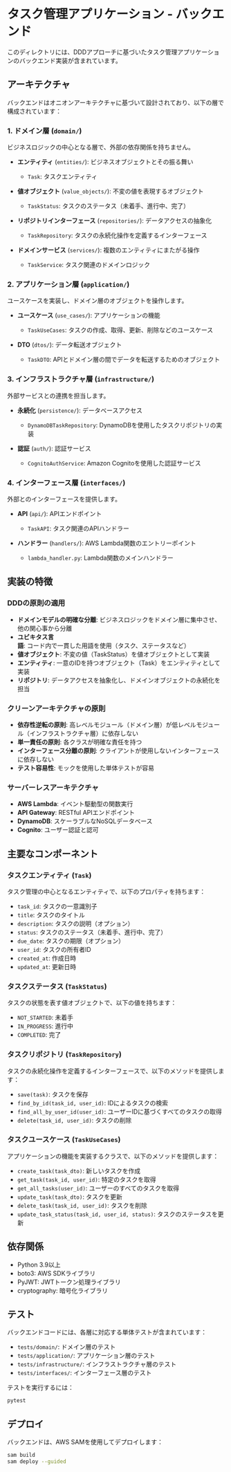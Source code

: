 # タスク管理アプリケーション - バックエンド

このディレクトリには、DDDアプローチに基づいたタスク管理アプリケーションのバックエンド実装が含まれています。

## アーキテクチャ

バックエンドはオニオンアーキテクチャに基づいて設計されており、以下の層で構成されています：

### 1. ドメイン層 (`domain/`)

ビジネスロジックの中心となる層で、外部の依存関係を持ちません。

- **エンティティ** (`entities/`): ビジネスオブジェクトとその振る舞い
  - `Task`: タスクエンティティ

- **値オブジェクト** (`value_objects/`): 不変の値を表現するオブジェクト
  - `TaskStatus`: タスクのステータス（未着手、進行中、完了）

- **リポジトリインターフェース** (`repositories/`): データアクセスの抽象化
  - `TaskRepository`: タスクの永続化操作を定義するインターフェース

- **ドメインサービス** (`services/`): 複数のエンティティにまたがる操作
  - `TaskService`: タスク関連のドメインロジック

### 2. アプリケーション層 (`application/`)

ユースケースを実装し、ドメイン層のオブジェクトを操作します。

- **ユースケース** (`use_cases/`): アプリケーションの機能
  - `TaskUseCases`: タスクの作成、取得、更新、削除などのユースケース

- **DTO** (`dtos/`): データ転送オブジェクト
  - `TaskDTO`: APIとドメイン層の間でデータを転送するためのオブジェクト

### 3. インフラストラクチャ層 (`infrastructure/`)

外部サービスとの連携を担当します。

- **永続化** (`persistence/`): データベースアクセス
  - `DynamoDBTaskRepository`: DynamoDBを使用したタスクリポジトリの実装

- **認証** (`auth/`): 認証サービス
  - `CognitoAuthService`: Amazon Cognitoを使用した認証サービス

### 4. インターフェース層 (`interfaces/`)

外部とのインターフェースを提供します。

- **API** (`api/`): APIエンドポイント
  - `TaskAPI`: タスク関連のAPIハンドラー

- **ハンドラー** (`handlers/`): AWS Lambda関数のエントリーポイント
  - `lambda_handler.py`: Lambda関数のメインハンドラー

## 実装の特徴

### DDDの原則の適用

- **ドメインモデルの明確な分離**: ビジネスロジックをドメイン層に集中させ、他の関心事から分離
- **ユビキタス言語**: コード内で一貫した用語を使用（タスク、ステータスなど）
- **値オブジェクト**: 不変の値（TaskStatus）を値オブジェクトとして実装
- **エンティティ**: 一意のIDを持つオブジェクト（Task）をエンティティとして実装
- **リポジトリ**: データアクセスを抽象化し、ドメインオブジェクトの永続化を担当

### クリーンアーキテクチャの原則

- **依存性逆転の原則**: 高レベルモジュール（ドメイン層）が低レベルモジュール（インフラストラクチャ層）に依存しない
- **単一責任の原則**: 各クラスが明確な責任を持つ
- **インターフェース分離の原則**: クライアントが使用しないインターフェースに依存しない
- **テスト容易性**: モックを使用した単体テストが容易

### サーバーレスアーキテクチャ

- **AWS Lambda**: イベント駆動型の関数実行
- **API Gateway**: RESTful APIエンドポイント
- **DynamoDB**: スケーラブルなNoSQLデータベース
- **Cognito**: ユーザー認証と認可

## 主要なコンポーネント

### タスクエンティティ (`Task`)

タスク管理の中心となるエンティティで、以下のプロパティを持ちます：

- `task_id`: タスクの一意識別子
- `title`: タスクのタイトル
- `description`: タスクの説明（オプション）
- `status`: タスクのステータス（未着手、進行中、完了）
- `due_date`: タスクの期限（オプション）
- `user_id`: タスクの所有者ID
- `created_at`: 作成日時
- `updated_at`: 更新日時

### タスクステータス (`TaskStatus`)

タスクの状態を表す値オブジェクトで、以下の値を持ちます：

- `NOT_STARTED`: 未着手
- `IN_PROGRESS`: 進行中
- `COMPLETED`: 完了

### タスクリポジトリ (`TaskRepository`)

タスクの永続化操作を定義するインターフェースで、以下のメソッドを提供します：

- `save(task)`: タスクを保存
- `find_by_id(task_id, user_id)`: IDによるタスクの検索
- `find_all_by_user_id(user_id)`: ユーザーIDに基づくすべてのタスクの取得
- `delete(task_id, user_id)`: タスクの削除

### タスクユースケース (`TaskUseCases`)

アプリケーションの機能を実装するクラスで、以下のメソッドを提供します：

- `create_task(task_dto)`: 新しいタスクを作成
- `get_task(task_id, user_id)`: 特定のタスクを取得
- `get_all_tasks(user_id)`: ユーザーのすべてのタスクを取得
- `update_task(task_dto)`: タスクを更新
- `delete_task(task_id, user_id)`: タスクを削除
- `update_task_status(task_id, user_id, status)`: タスクのステータスを更新

## 依存関係

- Python 3.9以上
- boto3: AWS SDKライブラリ
- PyJWT: JWTトークン処理ライブラリ
- cryptography: 暗号化ライブラリ

## テスト

バックエンドコードには、各層に対応する単体テストが含まれています：

- `tests/domain/`: ドメイン層のテスト
- `tests/application/`: アプリケーション層のテスト
- `tests/infrastructure/`: インフラストラクチャ層のテスト
- `tests/interfaces/`: インターフェース層のテスト

テストを実行するには：

```bash
pytest
```

## デプロイ

バックエンドは、AWS SAMを使用してデプロイします：

```bash
sam build
sam deploy --guided
```
